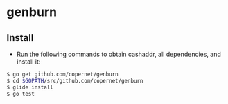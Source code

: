 # genburn

## Install

- Run the following commands to obtain cashaddr, all dependencies, and install it:

```bash
$ go get github.com/copernet/genburn
$ cd $GOPATH/src/github.com/copernet/genburn
$ glide install
$ go test
```
